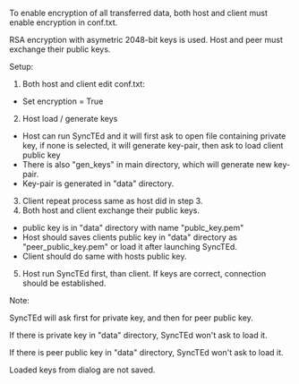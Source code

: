 To enable encryption of all transferred data, both host and client must enable encryption in conf.txt.

RSA encryption with asymetric 2048-bit keys is used. Host and peer must exchange their public keys.

Setup:
1. Both host and client edit conf.txt:
- Set encryption = True
2. Host load / generate keys
- Host can run SyncTEd and it will first ask to open file containing private key, if none is selected, it will generate key-pair, then ask to load client public key
- There is also "gen_keys" in main directory, which will generate new key-pair.
- Key-pair is generated in "data" directory.
3. Client repeat process same as host did in step 3.
4. Both host and client exchange their public keys.
- public key is in "data" directory with name "publc_key.pem"
- Host should saves clients public key in "data" directory as "peer_public_key.pem" or load it after launching SyncTEd.
- Client should do same with hosts public key.
5. Host run SyncTEd first, than client. If keys are correct, connection should be established.

Note:

SyncTEd will ask first for private key, and then for peer public key.

If there is private key in "data" directory, SyncTEd won't ask to load it.

If there is peer public key in "data" directory, SyncTEd won't ask to load it.

Loaded keys from dialog are not saved.
